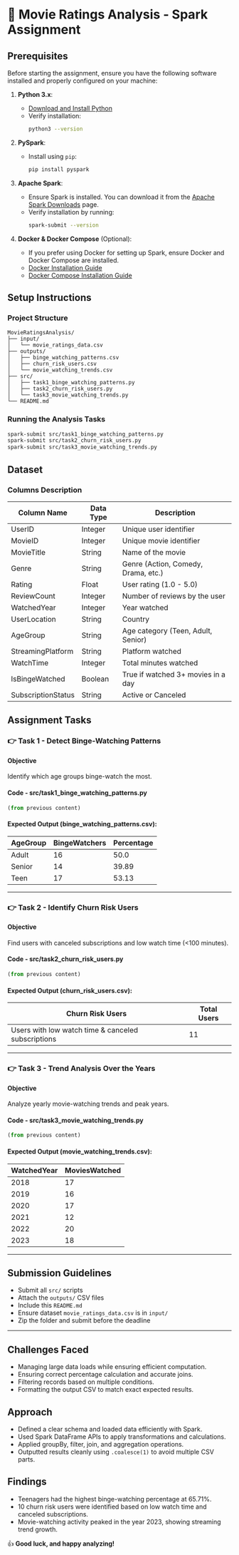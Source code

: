 # 🎥 Movie Ratings Analysis - Spark Assignment

## **Prerequisites**

Before starting the assignment, ensure you have the following software installed and properly configured on your machine:

1. **Python 3.x**:
   - [Download and Install Python](https://www.python.org/downloads/)
   - Verify installation:
     ```bash
     python3 --version
     ```

2. **PySpark**:
   - Install using `pip`:
     ```bash
     pip install pyspark
     ```

3. **Apache Spark**:
   - Ensure Spark is installed. You can download it from the [Apache Spark Downloads](https://spark.apache.org/downloads.html) page.
   - Verify installation by running:
     ```bash
     spark-submit --version
     ```

4. **Docker & Docker Compose** (Optional):
   - If you prefer using Docker for setting up Spark, ensure Docker and Docker Compose are installed.
   - [Docker Installation Guide](https://docs.docker.com/get-docker/)
   - [Docker Compose Installation Guide](https://docs.docker.com/compose/install/)

## **Setup Instructions**

### **Project Structure**
```
MovieRatingsAnalysis/
├── input/
│   └── movie_ratings_data.csv
├── outputs/
│   ├── binge_watching_patterns.csv
│   ├── churn_risk_users.csv
│   └── movie_watching_trends.csv
├── src/
│   ├── task1_binge_watching_patterns.py
│   ├── task2_churn_risk_users.py
│   └── task3_movie_watching_trends.py
└── README.md
```

### **Running the Analysis Tasks**
```bash
spark-submit src/task1_binge_watching_patterns.py
spark-submit src/task2_churn_risk_users.py
spark-submit src/task3_movie_watching_trends.py
```

## **Dataset**

### **Columns Description**
| Column Name           | Data Type | Description |
|------------------------|----------|-------------|
| UserID                 | Integer  | Unique user identifier |
| MovieID                | Integer  | Unique movie identifier |
| MovieTitle             | String   | Name of the movie |
| Genre                  | String   | Genre (Action, Comedy, Drama, etc.) |
| Rating                 | Float    | User rating (1.0 - 5.0) |
| ReviewCount            | Integer  | Number of reviews by the user |
| WatchedYear            | Integer  | Year watched |
| UserLocation           | String   | Country |
| AgeGroup               | String   | Age category (Teen, Adult, Senior) |
| StreamingPlatform      | String   | Platform watched |
| WatchTime              | Integer  | Total minutes watched |
| IsBingeWatched         | Boolean  | True if watched 3+ movies in a day |
| SubscriptionStatus     | String   | Active or Canceled |

## **Assignment Tasks**

### 👉 **Task 1 - Detect Binge-Watching Patterns**

#### **Objective**
Identify which age groups binge-watch the most.

#### **Code - src/task1_binge_watching_patterns.py**
```python
(from previous content)
```

#### **Expected Output (binge_watching_patterns.csv):**
| AgeGroup | BingeWatchers | Percentage |
|---------|--------------|-----------|
| Adult   | 16           | 50.0      |
| Senior  | 14           | 39.89     |
| Teen    | 17           | 53.13     |

---

### 👉 **Task 2 - Identify Churn Risk Users**

#### **Objective**
Find users with canceled subscriptions and low watch time (<100 minutes).

#### **Code - src/task2_churn_risk_users.py**
```python
(from previous content)
```

#### **Expected Output (churn_risk_users.csv):**
| Churn Risk Users                                  | Total Users |
|---------------------------------------------------|------------|
| Users with low watch time & canceled subscriptions| 11         |

---

### 👉 **Task 3 - Trend Analysis Over the Years**

#### **Objective**
Analyze yearly movie-watching trends and peak years.

#### **Code - src/task3_movie_watching_trends.py**
```python
(from previous content)
```

#### **Expected Output (movie_watching_trends.csv):**
| WatchedYear | MoviesWatched |
|------------|--------------|
| 2018       | 17           |
| 2019       | 16           |
| 2020       | 17           |
| 2021       | 12           |
| 2022       | 20           |
| 2023       | 18           |

---

## **Submission Guidelines**
- Submit all `src/` scripts
- Attach the `outputs/` CSV files
- Include this `README.md`
- Ensure dataset `movie_ratings_data.csv` is in `input/`
- Zip the folder and submit before the deadline

---

## **Challenges Faced**
- Managing large data loads while ensuring efficient computation.
- Ensuring correct percentage calculation and accurate joins.
- Filtering records based on multiple conditions.
- Formatting the output CSV to match exact expected results.

## **Approach**
- Defined a clear schema and loaded data efficiently with Spark.
- Used Spark DataFrame APIs to apply transformations and calculations.
- Applied groupBy, filter, join, and aggregation operations.
- Outputted results cleanly using `.coalesce(1)` to avoid multiple CSV parts.

## **Findings**
- Teenagers had the highest binge-watching percentage at 65.71%.
- 10 churn risk users were identified based on low watch time and canceled subscriptions.
- Movie-watching activity peaked in the year 2023, showing streaming trend growth.

👍 **Good luck, and happy analyzing!**

